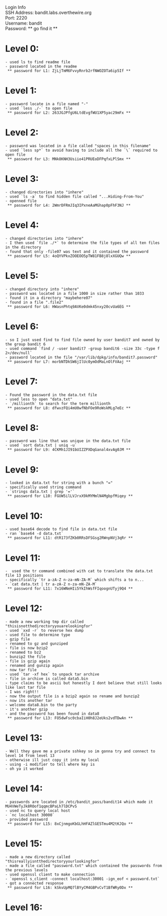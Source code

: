 Login Info  
SSH Address: bandit.labs.overthewire.org  
Port: 2220  
Username: bandit  
Password:  ** go find it **   

# Level 0:
	- used ls to find readme file
	- password located in the readme 
	 ** password for L1: ZjLjTmM6FvvyRnrb2rfNWOZOTa6ip5If ** 
# Level 1:
	- password locate in a file named "-"
	- used `less ./-` to open file
	 ** password for L2: 263JGJPfgU6LtdEvgfWU1XP5yac29mFx ** 
# Level 2: 
	- password was located in a file called "spaces in this filename" 
	- used `less sp*` to avoid having to include all the `\` required to open file
	 ** password for L3: MNk8KNH3Usiio41PRUEoDFPqfxLPlSmx ** 
# Level 3:
	- changed directories into "inhere"
	- used `ls -a` to find hidden file called "...Hiding-From-You"
	- openned file
	 ** password for L4: 2WmrDFRmJIq3IPxneAaMGhap0pFhF3NJ ** 
# Level 4:
	- changed directories into "inhere"
	- I then used `file ./*` to determine the file types of all ten files in the directory
	- found that only -file07 was text and it contained the password
	 ** password for L5: 4oQYVPkxZOOEOO5pTW81FB8j8lxXGUQw ** 
# Level 5:
	- changed directory into "inhere"
	- password was located in a file 1000 in size rather than 1033 
	- found it in a directory "maybehere07" 
	- found in a file ".file2"
	 ** password for L6: HWasnPhtq9AVKe0dmk45nxy20cvUa6EG ** 
# Level 6: 
	- so I just used find to find file owned by user bandit7 and owned by the group bandit 6
	- used command `find / -user bandit7 -group bandit6 -size 33c -type f 2>/dev/null`
	- password located in the file "/var/lib/dpkg/info/bandit7.password"
	 ** password for L7: morbNTDkSW6jIlUc0ymOdMaLnOlFVAaj ** 
# Level 7:
	- Found the password in the data.txt file
	- used less to open "data.txt"
	- `/millionth` to search for the term millionth
	 ** password for L8: dfwvzFQi4mU0wfNbFOe9RoWskMLg7eEc ** 
# Level 8: 
	- password was line that was unique in the data.txt file
	- used `sort data.txt | uniq -u`
	 ** password for L9: 4CKMh1JI91bUIZZPXDqGanal4xvAg0JM ** 
# Level 9:
	- looked in data.txt for string with a bunch "="
	- specifically used string command 
	- `strings data.txt | grep '='`
	 ** password for L10: FGUW5ilLVJrxX9kMYMmlN4MgbpfMiqey ** 
# Level 10:
	- used base64 decode to find file in data.txt file
	- ran `base64 -d data.txt`
	 ** password for L11: dtR173fZKb0RRsDFSGsg2RWnpNVj3qRr ** 
# Level 11:
	-  used the tr command combined with cat to translate the data.txt file 13 positions
	- specifically `tr a-zA-Z n-za-mN-ZA-M` which shifts a to n...
	- `cat data.txt | tr a-zA-Z n-za-mN-ZA-M`
	 ** password for L11: 7x16WNeHIi5YkIhWsfFIqoognUTyj9Q4 ** 
# Level 12: 
	- made a new working tmp dir called "thisisnotthedirectoryyouarelookingfor"
	- used `xxd -r` to reverse hex dump
	- used file to determine type
	- gzip file 
	- renamed to gz and gunziped
	- file is now bzip2
	- renamed to bz2
	- bunzip2 the file
	- file is gzip again
	- renamed and gunzip again
	- now tar file
	- used `tar -xf hex` to unpack tar archive
	- file in archive is called data5.bin
	- type claims to be ascii but honestly I dont believe that still looks like last tar file
	- I was right!!
	- now the output file is a bzip2 again so rename and bunzip2
	- now its another tar
	- welcome data8.bin to the party
	- it's another gzip
	- and the password has been found in data8
	 ** password for L13: FO5dwFsc0cbaIiH0h8J2eUks2vdTDwAn ** 
# Level 13:
	- Well they gave me a private sshkey so im gonna try and connect to level 14 from level 13
	- otherwise ill just copy it into my local 
	- using -i modifier to tell where key is
	- oh ya it worked
# Level 14:
	- passwords are located in /etc/bandit_pass/bandit14 which made it MU4VWeTyJk8ROof1qqmcBPaLh7lDCPvS
	- used nc to query local host
	- `nc localhost 30000`
	- provided password 
	 ** password for L15: 8xCjnmgoKbGLhHFAZlGE5Tmu4M2tKJQo ** 
# Level 15:
	- made a new directory called "thisreallyisntthedirectoryyourlookingfor"
	- made a file called "password.txt" which contained the passwords from the previous levels
	- used openssl client to make connection
	- `openssl s_client -connect localhost:30001 -ign_eof < password.txt`
	- got a connected response
	 ** password for L16: kSkvUpMQ7lBYyCM4GBPvCvT1BfWRy0Dx ** 
# Level 16:

	
	
